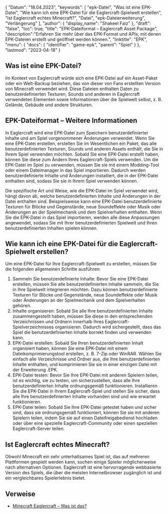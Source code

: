 {
"Datum": "18.04.2023",
  "keywords": [
"epk-Datei",
"Was ist eine EPK-Datei",
"Wie kann ich eine EPK-Datei für die Eaglercraft-Spielwelt erstellen",
"Ist Eaglercraft echtes Minecraft?",
"Datei",
"epk-Dateierweiterung",
"Verlängerung"
],
  "author": {
"display_name": "Shakeel Faiz"
},
"draft": "false",
"toc": true,
"title": "EPK-Dateiformat – Eaglercraft Asset Package",
  "description":"Erfahren Sie mehr über das EPK-Format und APIs, mit denen EPK-Dateien erstellt und geöffnet werden können.",
"linktitle": "EPK",
  "menu": {
    "docs": {
      "identifier": "game-epk",
"parent": "Spiel"
}
},
"lastmod": "2023-04-18"
}

## Was ist eine EPK-Datei?

Im Kontext von Eaglercraft würde sich eine EPK-Datei auf ein Asset-Paket oder ein Welt-Backup beziehen, das von dieser von Fans erstellten Version von Minecraft verwendet wird. Diese Dateien enthalten Daten zu benutzerdefinierten Texturen, Sounds und anderen in Eaglercraft verwendeten Elementen sowie Informationen über die Spielwelt selbst, z. B. Gelände, Gebäude und andere Strukturen.

## EPK-Dateiformat – Weitere Informationen

In Eaglercraft wird eine EPK-Datei zum Speichern benutzerdefinierter Inhalte und am Spiel vorgenommener Änderungen verwendet. Wenn Sie eine EPK-Datei erstellen, erstellen Sie im Wesentlichen ein Paket, das alle benutzerdefinierten Texturen, Sounds und anderen Assets enthält, die Sie in Ihrem Spiel verwenden möchten. Sobald Sie eine EPK-Datei erstellt haben, können Sie diese zum Ändern Ihres Eaglercraft-Spiels verwenden. Um die EPK-Datei im Spiel zu verwenden, müssen Sie sie mit einem Modding-Tool oder einem Dateimanager in das Spiel importieren. Dadurch werden benutzerdefinierte Inhalte und Änderungen installiert, die in der EPK-Datei enthalten sind, sodass Sie sie in Ihrem Spiel verwenden können.

Die spezifische Art und Weise, wie die EPK-Datei im Spiel verwendet wird, hängt davon ab, welche benutzerdefinierten Inhalte und Änderungen in der Datei enthalten sind. Beispielsweise kann eine EPK-Datei benutzerdefinierte Texturen für Blöcke und Gegenstände, neue Soundeffekte oder Musik oder Änderungen an der Spielmechanik und dem Spielverhalten enthalten. Wenn Sie die EPK-Datei in das Spiel importieren, werden alle diese Anpassungen angewendet, sodass Sie mit Ihrer benutzerdefinierten Spielwelt und Ihren benutzerdefinierten Inhalten spielen können.

## Wie kann ich eine EPK-Datei für die Eaglercraft-Spielwelt erstellen?

Um eine EPK-Datei für Ihre Eaglercraft-Spielwelt zu erstellen, müssen Sie die folgenden allgemeinen Schritte ausführen:

1. Sammeln Sie benutzerdefinierte Inhalte: Bevor Sie eine EPK-Datei erstellen, müssen Sie alle benutzerdefinierten Inhalte sammeln, die Sie in Ihre Spielwelt integrieren möchten. Dazu können benutzerdefinierte Texturen für Blöcke und Gegenstände, neue Soundeffekte oder Musik oder Änderungen an der Spielmechanik und dem Spielverhalten gehören.
2. Inhalte organisieren: Sobald Sie alle Ihre benutzerdefinierten Inhalte zusammengestellt haben, müssen Sie diese in den entsprechenden Verzeichnissen und Ordnern innerhalb Ihres Eaglercraft-Spielverzeichnisses organisieren. Dadurch wird sichergestellt, dass das Spiel die benutzerdefinierten Inhalte korrekt finden und verwenden kann.
3. EPK-Datei erstellen: Sobald Sie Ihren benutzerdefinierten Inhalt organisiert haben, können Sie eine EPK-Datei mit einem Dateikomprimierungstool erstellen, z. B. 7-Zip oder WinRAR. Wählen Sie einfach alle Verzeichnisse und Ordner aus, die Ihre benutzerdefinierten Inhalte enthalten, und komprimieren Sie sie in einer einzigen Datei mit der Erweiterung .EPK.
4. EPK-Datei testen: Bevor Sie Ihre EPK-Datei mit anderen Spielern teilen, ist es wichtig, sie zu testen, um sicherzustellen, dass alle Ihre benutzerdefinierten Inhalte ordnungsgemäß funktionieren. Installieren Sie die EPK-Datei in Ihrem Eaglercraft-Spiel und stellen Sie sicher, dass alle Ihre benutzerdefinierten Inhalte vorhanden sind und wie erwartet funktionieren.
5. EPK-Datei teilen: Sobald Sie Ihre EPK-Datei getestet haben und sicher sind, dass sie ordnungsgemäß funktioniert, können Sie sie mit anderen Spielern teilen, indem Sie sie auf einen Dateifreigabedienst hochladen oder über eine spezielle Eaglercraft-Community oder einen speziellen Eaglercraft-Server teilen.

## Ist Eaglercraft echtes Minecraft?

Obwohl Minecraft ein sehr unterhaltsames Spiel ist, das auf mehreren Plattformen gespielt werden kann, suchen einige Spieler möglicherweise nach alternativen Optionen. Eaglercraft ist eine hervorragende webbasierte Version des Spiels, die über die meisten Internetbrowser zugänglich ist und ein vergleichbares Spielerlebnis bietet.

## Verweise
* [Minecraft Eaglercraft – Was ist das?](https://apexminecrafthosting.com/eaglercraft-minecraft/)

